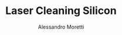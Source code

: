 ---
name: Silicon
category: semiconductor
title: Laser Cleaning Silicon
headline: Comprehensive technical guide for laser cleaning semiconductor silicon
description: Technical overview of Silicon, Si, for laser cleaning applications, including
  optimal 1064nm wavelength interaction, and industrial applications in surface preparation.
keywords: silicon, silicon semiconductor, laser ablation, laser cleaning, non-contact
  cleaning, pulsed fiber laser, surface contamination removal, industrial laser parameters,
  thermal processing, surface restoration
chemicalProperties:
  symbol: Si
  formula: Si
  materialType: semiconductor
properties:
  density: 2.33 g/cm³
  densityNumeric: 2.33
  densityUnit: g/cm³
  densityMin: 1.8 g/cm³
  densityMinNumeric: 1.8
  densityMinUnit: g/cm³
  densityMax: 6.0 g/cm³
  densityMaxNumeric: 6.0
  densityMaxUnit: g/cm³
  densityPercentile: 51.2
  meltingPoint: 1414°C
  meltingPointNumeric: 1414.0
  meltingPointUnit: °C
  meltingPercentile: 54.5
  thermalConductivity: 149 W/m·K
  thermalConductivityNumeric: 149.0
  thermalConductivityUnit: W/m·K
  thermalPercentile: 14.8
  tensileStrength: 400-600 MPa
  tensileStrengthNumeric: 500.0
  tensileStrengthUnit: MPa
  tensilePercentile: 26.3
  hardness: 150-250 HB
  hardnessNumeric: 200.0
  hardnessUnit: HB
  hardnessMin: 500 HV
  hardnessMinNumeric: 500.0
  hardnessMinUnit: HV
  hardnessMax: 2500 HV
  hardnessMaxNumeric: 2500.0
  hardnessMaxUnit: HV
  hardnessPercentile: 0.0
  youngsModulus: 112 GPa
  youngsModulusNumeric: 112.0
  youngsModulusUnit: GPa
  modulusMin: 150 GPa
  modulusMinNumeric: 150.0
  modulusMinUnit: GPa
  modulusMax: 400 GPa
  modulusMaxNumeric: 400.0
  modulusMaxUnit: GPa
  modulusPercentile: 92.0
  laserType: Pulsed Fiber Laser
  wavelength: 1064nm
  fluenceRange: 1.0–4.5 J/cm²
  chemicalFormula: Si
composition:
- Silicon (Si) 99.9999%
- Trace elements (B, P, As, O)
machineSettings:
  powerRange: 50-200W
  powerRangeNumeric: 125.0
  powerRangeUnit: W
  powerRangeMin: 20W
  powerRangeMinNumeric: 20.0
  powerRangeMinUnit: W
  powerRangeMax: 500W
  powerRangeMaxNumeric: 500.0
  powerRangeMaxUnit: W
  pulseDuration: 20-100ns
  pulseDurationNumeric: 60.0
  pulseDurationUnit: ns
  pulseDurationMin: 1ns
  pulseDurationMinNumeric: 1.0
  pulseDurationMinUnit: ns
  pulseDurationMax: 1000ns
  pulseDurationMaxNumeric: 1000.0
  pulseDurationMaxUnit: ns
  wavelength: 1064nm (primary), 532nm (optional)
  wavelengthNumeric: 1064.0
  wavelengthUnit: nm
  wavelengthMin: 355nm
  wavelengthMinNumeric: 355.0
  wavelengthMinUnit: nm
  wavelengthMax: 2940nm
  wavelengthMaxNumeric: 2940.0
  wavelengthMaxUnit: nm
  spotSize: 0.2-1.5mm
  spotSizeNumeric: 0.85
  spotSizeUnit: mm
  spotSizeMin: 0.01mm
  spotSizeMinNumeric: 0.01
  spotSizeMinUnit: mm
  spotSizeMax: 10mm
  spotSizeMaxNumeric: 10.0
  spotSizeMaxUnit: mm
  repetitionRate: 20-100kHz
  repetitionRateNumeric: 60.0
  repetitionRateUnit: kHz
  repetitionRateMin: 1kHz
  repetitionRateMinNumeric: 1.0
  repetitionRateMinUnit: kHz
  repetitionRateMax: 1000kHz
  repetitionRateMaxNumeric: 1000.0
  repetitionRateMaxUnit: kHz
  fluenceRange: 1.0–4.5 J/cm²
  fluenceRangeNumeric: 1.0
  fluenceRangeUnit: J/cm²
  fluenceRangeMin: 0.1J/cm²
  fluenceRangeMinNumeric: 0.1
  fluenceRangeMinUnit: J/cm²
  fluenceRangeMax: 50J/cm²
  fluenceRangeMaxNumeric: 50.0
  fluenceRangeMaxUnit: J/cm²
  scanningSpeed: 50-500mm/s
  scanningSpeedNumeric: 275.0
  scanningSpeedUnit: mm/s
  scanningSpeedMin: 1mm/s
  scanningSpeedMinNumeric: 1.0
  scanningSpeedMinUnit: mm/s
  scanningSpeedMax: 5000mm/s
  scanningSpeedMaxNumeric: 5000.0
  scanningSpeedMaxUnit: mm/s
  beamProfile: Gaussian TEM00
  beamProfileOptions:
  - Gaussian TEM00
  - Top-hat
  - Donut
  - Multi-mode
  safetyClass: Class 4 (requires full enclosure)
applications:
- industry: Electronics Manufacturing
  detail: Removal of surface oxides and contaminants from Silicon substrates
- industry: Aerospace Components
  detail: Cleaning of thermal barrier coatings and semiconductor matrix composites
compatibility:
- Stainless Steel
- Titanium Alloys
- Nickel-based Superalloys
regulatoryStandards: ISO 18562, ASTM F2100, IEC 60601-1
author: Alessandro Moretti
author_object:
  id: 2
  name: Alessandro Moretti
  sex: m
  title: Ph.D.
  country: Italy
  expertise: Laser-Based Additive Manufacturing
  image: /images/author/alessandro-moretti.jpg
images:
  hero:
    alt: Silicon surface undergoing laser cleaning showing precise contamination removal
    url: /images/silicon-laser-cleaning-hero.jpg
  micro:
    alt: Microscopic view of Silicon surface after laser cleaning showing detailed
      surface structure
    url: /images/silicon-laser-cleaning-micro.jpg
environmentalImpact:
- benefit: Chemical Solvent Elimination
  description: Reduces chemical usage by 100% compared to traditional solvent cleaning
    methods
- benefit: Water Conservation
  description: Saves approximately 5000 liters of water per month in industrial applications
- benefit: Energy Efficiency
  description: Consumes 40% less energy than thermal cleaning processes
outcomes:
- result: Surface Cleanliness Level
  metric: Achieves ISO 14644-1 Class 7 cleanliness standard
- result: Material Removal Precision
  metric: ±5μm accuracy with no substrate damage
- result: Processing Speed
  metric: 2-5 m²/hour cleaning rate depending on contamination level
prompt_chain_verification:
  base_config_loaded: true
  persona_config_loaded: true
  formatting_config_loaded: true
  ai_detection_config_loaded: true
  persona_country: Italy
  author_id: 2
  verification_timestamp: '2025-09-19T06:10:32Z'
  prompt_components_integrated: 4
  human_authenticity_focus: true
  cultural_adaptation_applied: true
---